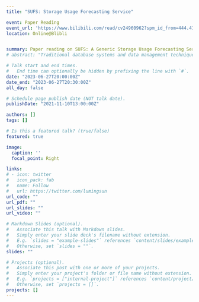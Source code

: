 ```yaml
---
title: "SUFS: Storage Usage Forecasting Service"

event: Paper Reading
event_url: 'https://www.bilibili.com/read/cv24960962?spm_id_from=444.41.list.card_opus.click'
location: Online@Blibli


summary: Paper reading on SUFS: A Generic Storage Usage Forecasting Service Through Adaptive Ensemble Learning
# abstract: "Traditional database systems and data management techniques are facing great challenge due to the 3V’s in Big Data. The development of artificial intelligence provides a brand-new opportunity for database management systems with its power in learning, reasoning and planning. Through learning from data distribution, query workload and query execution performance, the systems powered by artificial intelligence are able to forecast future workload, tune database configurations, partition data blocks, index on proper columns, estimate selectivity, optimize query plan and control query concurrency automatically. Also, some machine learning models can replace core components of a database such as index structures. We introduce new research on database systems with artificial intelligence and state the existing problems and potential solutions. And we propose MOSE, a learning-based MOnotonic Selectivity Estimator for query optimization. Mose can offer accurate and fast selectivity estimation for different dataset and workload, maintaining basic rules in selectivity estimation such as monotonicity and consistency."

# Talk start and end times.
#   End time can optionally be hidden by prefixing the line with `#`.
date: "2023-06-27T20:00:00Z"
date_end: "2023-06-27T20:30:00Z"
all_day: false

# Schedule page publish date (NOT talk date).
publishDate: "2021-11-10T13:00:00Z"

authors: []
tags: []

# Is this a featured talk? (true/false)
featured: true

image:
  caption: ''
  focal_point: Right

links:
# - icon: twitter
#   icon_pack: fab
#   name: Follow
#   url: https://twitter.com/lumingsun
url_code: ""
url_pdf: ""
url_slides: ""
url_video: ""

# Markdown Slides (optional).
#   Associate this talk with Markdown slides.
#   Simply enter your slide deck's filename without extension.
#   E.g. `slides = "example-slides"` references `content/slides/example-slides.md`.
#   Otherwise, set `slides = ""`.
slides: ""

# Projects (optional).
#   Associate this post with one or more of your projects.
#   Simply enter your project's folder or file name without extension.
#   E.g. `projects = ["internal-project"]` references `content/project/deep-learning/index.md`.
#   Otherwise, set `projects = []`.
projects: []
---
```


<!-- {{% callout note %}}
Click on the **Slides** button above to view the built-in slides feature.
{{% /callout %}}

Slides can be added in a few ways:

- **Create** slides using Wowchemy's [*Slides*](https://wowchemy.com/docs/managing-content/#create-slides) feature and link using `slides` parameter in the front matter of the talk file
- **Upload** an existing slide deck to `static/` and link using `url_slides` parameter in the front matter of the talk file
- **Embed** your slides (e.g. Google Slides) or presentation video on this page using [shortcodes](https://wowchemy.com/docs/writing-markdown-latex/).

Further event details, including [page elements](https://wowchemy.com/docs/writing-markdown-latex/) such as image galleries, can be added to the body of this page.
 -->
